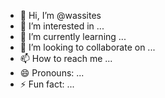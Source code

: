 - 👋 Hi, I’m @wassites
- 👀 I’m interested in ...
- 🌱 I’m currently learning ...
- 💞️ I’m looking to collaborate on ...
- 📫 How to reach me ...
- 😄 Pronouns: ...
- ⚡ Fun fact: ...

<!---
wassites/wassites is a ✨ special ✨ repository because its `README.md` (this file) appears on your GitHub profile.
You can click the Preview link to take a look at your changes.
--->
